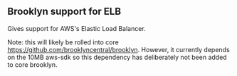 Brooklyn support for ELB
------------------------

Gives support for AWS's Elastic Load Balancer.

Note: this will likely be rolled into core https://github.com/brooklyncentral/brooklyn.
However, it currently depends on the 10MB aws-sdk so this dependency has deliberately not 
been added to core brooklyn.


